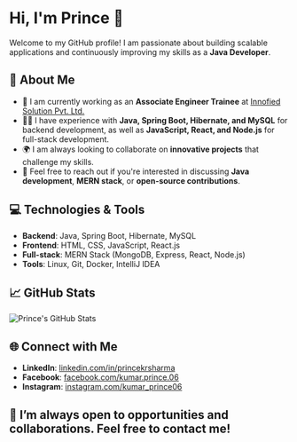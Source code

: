 # Hi, I'm Prince 👋

Welcome to my GitHub profile! I am passionate about building scalable applications and continuously improving my skills as a **Java Developer**.

## 🌱 About Me
- 🚀 I am currently working as an **Associate Engineer Trainee** at [Innofied Solution Pvt. Ltd.](https://www.innofied.com)
- 👨‍💻 I have experience with **Java, Spring Boot, Hibernate, and MySQL** for backend development, as well as **JavaScript, React, and Node.js** for full-stack development.
- 🌍 I am always looking to collaborate on **innovative projects** that challenge my skills.
- 🤝 Feel free to reach out if you're interested in discussing **Java development**, **MERN stack**, or **open-source contributions**.

## 💻 Technologies & Tools
- **Backend**: Java, Spring Boot, Hibernate, MySQL
- **Frontend**: HTML, CSS, JavaScript, React.js
- **Full-stack**: MERN Stack (MongoDB, Express, React, Node.js)
- **Tools**: Linux, Git, Docker, IntelliJ IDEA

## 📈 GitHub Stats
![Prince's GitHub Stats](https://github-readme-stats.vercel.app/api?username=kumarprince06&show_icons=true&count_private=true&hide_title=true)

## 🌐 Connect with Me
- **LinkedIn**: [linkedin.com/in/princekrsharma](https://www.linkedin.com/in/princekrsharma)
- **Facebook**: [facebook.com/kumar.prince.06](https://www.facebook.com/kumar.prince.06/)
- **Instagram**: [instagram.com/kumar_prince06](https://www.instagram.com/kumar_prince06/)

## 🎯 I’m always open to opportunities and collaborations. Feel free to contact me!


